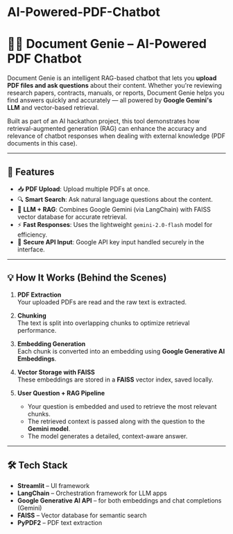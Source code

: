 # AI-Powered-PDF-Chatbot
# 🧞‍♂️ Document Genie – AI-Powered PDF Chatbot

Document Genie is an intelligent RAG-based chatbot that lets you **upload PDF files and ask questions** about their content. Whether you're reviewing research papers, contracts, manuals, or reports, Document Genie helps you find answers quickly and accurately — all powered by **Google Gemini's LLM** and vector-based retrieval.

Built as part of an AI hackathon project, this tool demonstrates how retrieval-augmented generation (RAG) can enhance the accuracy and relevance of chatbot responses when dealing with external knowledge (PDF documents in this case).

---

## 🚀 Features

- 📥 **PDF Upload**: Upload multiple PDFs at once.
- 🔍 **Smart Search**: Ask natural language questions about the content.
- 🧠 **LLM + RAG**: Combines Google Gemini (via LangChain) with FAISS vector database for accurate retrieval.
- ⚡ **Fast Responses**: Uses the lightweight `gemini-2.0-flash` model for efficiency.
- 🔐 **Secure API Input**: Google API key input handled securely in the interface.

---

## 💡 How It Works (Behind the Scenes)

1. **PDF Extraction**  
   Your uploaded PDFs are read and the raw text is extracted.

2. **Chunking**  
   The text is split into overlapping chunks to optimize retrieval performance.

3. **Embedding Generation**  
   Each chunk is converted into an embedding using **Google Generative AI Embeddings**.

4. **Vector Storage with FAISS**  
   These embeddings are stored in a **FAISS** vector index, saved locally.

5. **User Question + RAG Pipeline**  
   - Your question is embedded and used to retrieve the most relevant chunks.
   - The retrieved context is passed along with the question to the **Gemini model**.
   - The model generates a detailed, context-aware answer.

---

## 🛠️ Tech Stack

- **Streamlit** – UI framework
- **LangChain** – Orchestration framework for LLM apps
- **Google Generative AI API** – for both embeddings and chat completions (Gemini)
- **FAISS** – Vector database for semantic search
- **PyPDF2** – PDF text extraction
